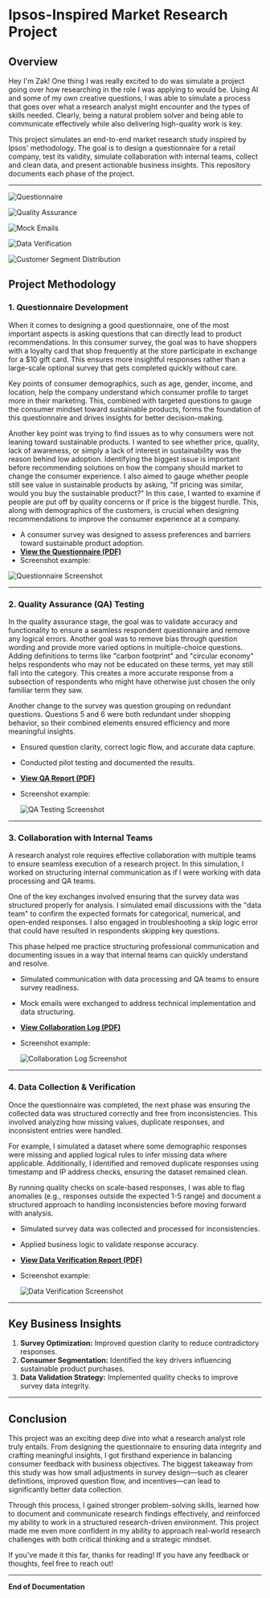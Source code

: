 # Ipsos-Inspired Market Research Project

## Overview
Hey I'm Zak! One thing I was really excited to do was simulate a project going over how researching in the role I was applying to would be. Using AI and some of my own creative questions, I was able to simulate a process that goes over what a research analyst might encounter and the types of skills needed. Clearly, being a natural problem solver and being able to communicate effectively while also delivering high-quality work is key. 

This project simulates an end-to-end market research study inspired by Ipsos' methodology. The goal is to design a questionnaire for a retail company, test its validity, simulate collaboration with internal teams, collect and clean data, and present actionable business insights. This repository documents each phase of the project.

---
![Questionnaire](https://github.com/farahzak/Ipsos-Market-Research-Simulation/blob/main/images/Questionnaire.png)

![Quality Assurance](https://github.com/farahzak/Ipsos-Market-Research-Simulation/blob/main/images/Quality%20Assurance.png)

![Mock Emails](https://github.com/farahzak/Ipsos-Market-Research-Simulation/blob/main/images/Mock%20Emails.png)

![Data Verification](https://github.com/farahzak/Ipsos-Market-Research-Simulation/blob/main/images/Data%20verificatio.png)

![Customer Segment Distribution](https://github.com/farahzak/Ipsos-Market-Research-Simulation/blob/main/images/Customer%20Segment%20Distribution%20(1).png)


## **Project Methodology**

### **1. Questionnaire Development**
When it comes to designing a good questionnaire, one of the most important aspects is asking questions that can directly lead to product recommendations. In this consumer survey, the goal was to have shoppers with a loyalty card that shop frequently at the store participate in exchange for a $10 gift card. This ensures more insightful responses rather than a large-scale optional survey that gets completed quickly without care.

Key points of consumer demographics, such as age, gender, income, and location, help the company understand which consumer profile to target more in their marketing. This, combined with targeted questions to gauge the consumer mindset toward sustainable products, forms the foundation of this questionnaire and drives insights for better decision-making.

Another key point was trying to find issues as to why consumers were not leaning toward sustainable products. I wanted to see whether price, quality, lack of awareness, or simply a lack of interest in sustainability was the reason behind low adoption. Identifying the biggest issue is important before recommending solutions on how the company should market to change the consumer experience. I also aimed to gauge whether people still see value in sustainable products by asking, "If pricing was similar, would you buy the sustainable product?" In this case, I wanted to examine if people are put off by quality concerns or if price is the biggest hurdle. This, along with demographics of the customers, is crucial when designing recommendations to improve the consumer experience at a company.

- A consumer survey was designed to assess preferences and barriers toward sustainable product adoption.
- **[View the Questionnaire (PDF)](https://github.com/farahzak/Ipsos-Market-Research-Simulation/raw/main/ipsos_questionnaire.pdf)**
- Screenshot example:
  
![Questionnaire Screenshot](https://github.com/farahzak/Ipsos-Market-Research-Simulation/blob/main/images/questionnaire_screenshot.png)

---

### **2. Quality Assurance (QA) Testing**
In the quality assurance stage, the goal was to validate accuracy and functionality to ensure a seamless respondent questionnaire and remove any logical errors. Another goal was to remove bias through question wording and provide more varied options in multiple-choice questions. Adding definitions to terms like "carbon footprint" and "circular economy" helps respondents who may not be educated on these terms, yet may still fall into the category. This creates a more accurate response from a subsection of respondents who might have otherwise just chosen the only familiar term they saw.

Another change to the survey was question grouping on redundant questions. Questions 5 and 6 were both redundant under shopping behavior, so their combined elements ensured efficiency and more meaningful insights.

- Ensured question clarity, correct logic flow, and accurate data capture.
- Conducted pilot testing and documented the results.
- **[View QA Report (PDF)](https://github.com/farahzak/Ipsos-Market-Research-Simulation/raw/main/qa_report_mock.pdf)**
- Screenshot example:
  
  ![QA Testing Screenshot](https://github.com/farahzak/Ipsos-Market-Research-Simulation/raw/main/screenshots/qa_testing.png)

---

### **3. Collaboration with Internal Teams**
A research analyst role requires effective collaboration with multiple teams to ensure seamless execution of a research project. In this simulation, I worked on structuring internal communication as if I were working with data processing and QA teams.

One of the key exchanges involved ensuring that the survey data was structured properly for analysis. I simulated email discussions with the "data team" to confirm the expected formats for categorical, numerical, and open-ended responses. I also engaged in troubleshooting a skip logic error that could have resulted in respondents skipping key questions. 

This phase helped me practice structuring professional communication and documenting issues in a way that internal teams can quickly understand and resolve.

- Simulated communication with data processing and QA teams to ensure survey readiness.
- Mock emails were exchanged to address technical implementation and data structuring.
- **[View Collaboration Log (PDF)](https://github.com/farahzak/Ipsos-Market-Research-Simulation/raw/main/collaboration_log.pdf)**
- Screenshot example:
  
  ![Collaboration Log Screenshot](https://github.com/farahzak/Ipsos-Market-Research-Simulation/raw/main/screenshots/collaboration_log.png)

---

### **4. Data Collection & Verification**
Once the questionnaire was completed, the next phase was ensuring the collected data was structured correctly and free from inconsistencies. This involved analyzing how missing values, duplicate responses, and inconsistent entries were handled.

For example, I simulated a dataset where some demographic responses were missing and applied logical rules to infer missing data where applicable. Additionally, I identified and removed duplicate responses using timestamp and IP address checks, ensuring the dataset remained clean. 

By running quality checks on scale-based responses, I was able to flag anomalies (e.g., responses outside the expected 1-5 range) and document a structured approach to handling inconsistencies before moving forward with analysis.

- Simulated survey data was collected and processed for inconsistencies.
- Applied business logic to validate response accuracy.
- **[View Data Verification Report (PDF)](https://github.com/farahzak/Ipsos-Market-Research-Simulation/raw/main/data_verification_report.pdf)**
- Screenshot example:
  
  ![Data Verification Screenshot](https://github.com/farahzak/Ipsos-Market-Research-Simulation/raw/main/screenshots/data_verification.png)

---

## **Key Business Insights**
1. **Survey Optimization:** Improved question clarity to reduce contradictory responses.
2. **Consumer Segmentation:** Identified the key drivers influencing sustainable product purchases.
3. **Data Validation Strategy:** Implemented quality checks to improve survey data integrity.

---

## **Conclusion**
This project was an exciting deep dive into what a research analyst role truly entails. From designing the questionnaire to ensuring data integrity and crafting meaningful insights, I got firsthand experience in balancing consumer feedback with business objectives. The biggest takeaway from this study was how small adjustments in survey design—such as clearer definitions, improved question flow, and incentives—can lead to significantly better data collection. 

Through this process, I gained stronger problem-solving skills, learned how to document and communicate research findings effectively, and reinforced my ability to work in a structured research-driven environment. This project made me even more confident in my ability to approach real-world research challenges with both critical thinking and a strategic mindset. 

If you've made it this far, thanks for reading! If you have any feedback or thoughts, feel free to reach out!

---

**End of Documentation**
